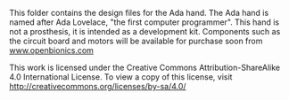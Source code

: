 This folder contains the design files for the Ada hand. 
The Ada hand is named after Ada Lovelace, "the first computer programmer". 
This hand is not a prosthesis, it is intended as a development kit. 
Components such as the circuit board and motors will be available for purchase soon from www.openbionics.com

This work is licensed under the Creative Commons Attribution-ShareAlike 4.0 International License.
To view a copy of this license, visit http://creativecommons.org/licenses/by-sa/4.0/
